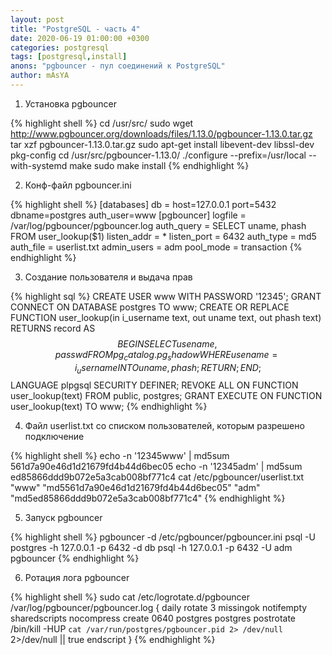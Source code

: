 ```yaml
---
layout: post
title: "PostgreSQL - часть 4" 
date: 2020-06-19 01:00:00 +0300
categories: postgresql
tags: [postgresql,install]
anons: "pgbouncer - пул соединений к PostgreSQL"
author: mAsYA
---
```


1) Установка pgbouncer

{% highlight shell %}
cd /usr/src/
sudo wget http://www.pgbouncer.org/downloads/files/1.13.0/pgbouncer-1.13.0.tar.gz
tar xzf pgbouncer-1.13.0.tar.gz
sudo apt-get install libevent-dev libssl-dev pkg-config
cd /usr/src/pgbouncer-1.13.0/
./configure --prefix=/usr/local --with-systemd
make
sudo make install
{% endhighlight %}

2) Конф-файл pgbouncer.ini

{% highlight shell %}
[databases]
db = host=127.0.0.1 port=5432 dbname=postgres auth_user=www
[pgbouncer]
logfile = /var/log/pgbouncer/pgbouncer.log
auth_query = SELECT uname, phash FROM user_lookup($1)
listen_addr = *
listen_port = 6432
auth_type = md5
auth_file = userlist.txt
admin_users = adm
pool_mode = transaction
{% endhighlight %}

3) Создание пользователя и выдача прав

{% highlight sql %}
CREATE USER www WITH PASSWORD '12345';
GRANT CONNECT ON DATABASE postgres TO www;
CREATE OR REPLACE FUNCTION user_lookup(in i_username text, out uname text, out phash text)
RETURNS record AS $$
BEGIN
    SELECT usename, passwd FROM pg_catalog.pg_shadow
    WHERE usename = i_username INTO uname, phash;
    RETURN;
END;
$$ LANGUAGE plpgsql SECURITY DEFINER;
REVOKE ALL ON FUNCTION user_lookup(text) FROM public, postgres;
GRANT EXECUTE ON FUNCTION user_lookup(text) TO www;
{% endhighlight %}

4) Файл userlist.txt со списком пользователей, которым разрешено подключение

{% highlight shell %}
echo -n '12345www' | md5sum
561d7a90e46d1d21679fd4b44d6bec05
echo -n '12345adm' | md5sum
ed85866ddd9b072e5a3cab008bf771c4
cat /etc/pgbouncer/userlist.txt
"www" "md5561d7a90e46d1d21679fd4b44d6bec05"
"adm" "md5ed85866ddd9b072e5a3cab008bf771c4"
{% endhighlight %}

5) Запуск pgbouncer

{% highlight shell %}
pgbouncer -d /etc/pgbouncer/pgbouncer.ini
psql -U postgres -h 127.0.0.1 -p 6432 -d db
psql -h 127.0.0.1 -p 6432 -U adm pgbouncer
{% endhighlight %}

6) Ротация лога pgbouncer

{% highlight shell %}
sudo cat /etc/logrotate.d/pgbouncer
/var/log/pgbouncer/pgbouncer.log {
  daily
  rotate 3
  missingok
  notifempty
  sharedscripts
  nocompress
  create 0640 postgres postgres
  postrotate
         /bin/kill -HUP `cat /var/run/postgres/pgbouncer.pid 2> /dev/null` 2>/dev/null || true
  endscript
}
{% endhighlight %}
